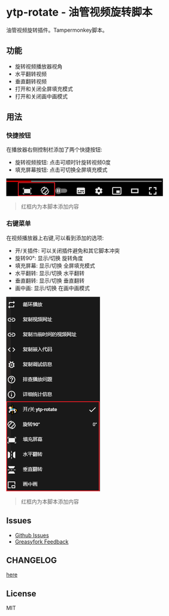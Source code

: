 # ytp-rotate - 油管视频旋转脚本

油管视频旋转插件。Tampermonkey脚本。 

## 功能

- 旋转视频播放器视角
- 水平翻转视频
- 垂直翻转视频
- 打开和关闭全屏填充模式
- 打开和关闭画中画模式

## 用法

### 快捷按钮

在播放器右侧控制栏添加了两个快捷按钮:

- 旋转视频按钮: 点击可顺时针旋转视频0度
- 填充屏幕按钮: 点击可切换全屏填充模式

![buttons](https://github.com/zhzLuke96/ytp-rotate/raw/master/docs/btns.png)

> 红框内为本脚本添加内容

### 右键菜单

在视频播放器上右键,可以看到添加的选项:

- 开/关插件: 可以关闭插件避免和其它脚本冲突
- 旋转90°: 显示/切换 旋转角度
- 填充屏幕: 显示/切换 全屏填充模式
- 水平翻转: 显示/切换 水平翻转
- 垂直翻转: 显示/切换 垂直翻转  
- 画中画: 显示/切换 在画中画模式

![menu](https://github.com/zhzLuke96/ytp-rotate/raw/master/docs/menu.png)

> 红框内为本脚本添加内容


## Issues
- [Github Issues](https://github.com/zhzLuke96/ytp-rotate/issues)
- [Greasyfork Feedback](https://greasyfork.org/zh-CN/scripts/375568-%E6%B2%B9%E7%AE%A1%E8%A7%86%E9%A2%91%E6%97%8B%E8%BD%AC/feedback)

## CHANGELOG
[here](CHANGELOG.md)

## License

MIT
